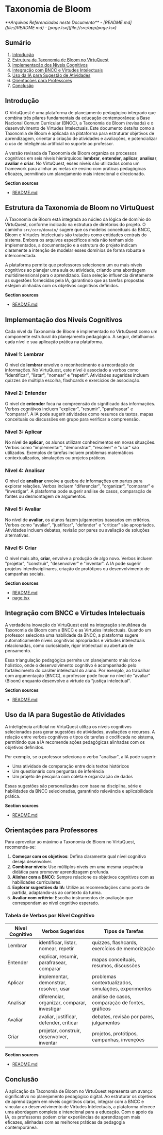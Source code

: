 # Taxonomia de Bloom

<cite>
**Arquivos Referenciados neste Documento**   
- [README.md](file://README.md)
- [page.tsx](file://src/app/page.tsx)
</cite>

## Sumário

1. [Introdução](#introdução)
2. [Estrutura da Taxonomia de Bloom no VirtuQuest](#estrutura-da-taxonomia-de-bloom-no-virtuquest)
3. [Implementação dos Níveis Cognitivos](#implementação-dos-níveis-cognitivos)
4. [Integração com BNCC e Virtudes Intelectuais](#integração-com-bncc-e-virtudes-intelectuais)
5. [Uso da IA para Sugestão de Atividades](#uso-da-ia-para-sugestão-de-atividades)
6. [Orientações para Professores](#orientações-para-professores)
7. [Conclusão](#conclusão)

## Introdução

O VirtuQuest é uma plataforma de planejamento pedagógico integrado que combina
três pilares fundamentais da educação contemporânea: a Base Nacional Comum
Curricular (BNCC), a Taxonomia de Bloom (revisada) e o desenvolvimento de
Virtudes Intelectuais. Este documento detalha como a Taxonomia de Bloom é
aplicada na plataforma para estruturar objetivos de aprendizagem, orientar a
criação de atividades e avaliações, e potencializar o uso de inteligência
artificial no suporte ao professor.

A versão revisada da Taxonomia de Bloom organiza os processos cognitivos em seis
níveis hierárquicos: **lembrar**, **entender**, **aplicar**, **analisar**,
**avaliar** e **criar**. No VirtuQuest, esses níveis são utilizados como um
framework para alinhar as metas de ensino com práticas pedagógicas eficazes,
permitindo um planejamento mais intencional e direcionado.

**Section sources**

- [README.md](file://README.md#L1-L20)

## Estrutura da Taxonomia de Bloom no VirtuQuest

A Taxonomia de Bloom está integrada ao núcleo da lógica de domínio do
VirtuQuest, conforme indicado na estrutura de diretórios do projeto. O caminho
`src/core/domain/` sugere que os modelos conceituais da BNCC, Bloom e Virtudes
Intelectuais são tratados como entidades centrais do sistema. Embora os arquivos
específicos ainda não tenham sido implementados, a documentação e a estrutura do
projeto indicam claramente a intenção de modelar esses domínios de forma robusta
e interconectada.

A plataforma permite que professores selecionem um ou mais níveis cognitivos ao
planejar uma aula ou atividade, criando uma abordagem multidimensional para o
aprendizado. Essa seleção influencia diretamente as sugestões fornecidas pela
IA, garantindo que as tarefas propostas estejam alinhadas com os objetivos
cognitivos definidos.

**Section sources**

- [README.md](file://README.md#L160-L170)

## Implementação dos Níveis Cognitivos

Cada nível da Taxonomia de Bloom é implementado no VirtuQuest como um componente
estrutural do planejamento pedagógico. A seguir, detalhamos cada nível e sua
aplicação prática na plataforma.

### Nível 1: Lembrar

O nível de **lembrar** envolve o reconhecimento e a recordação de informações.
No VirtuQuest, este nível é associado a verbos como "identificar", "listar",
"nomear" e "repetir". Atividades sugeridas incluem quizzes de múltipla escolha,
flashcards e exercícios de associação.

### Nível 2: Entender

O nível de **entender** foca na compreensão do significado das informações.
Verbos cognitivos incluem "explicar", "resumir", "parafrasear" e "comparar". A
IA pode sugerir atividades como resumos de textos, mapas conceituais ou
discussões em grupo para verificar a compreensão.

### Nível 3: Aplicar

No nível de **aplicar**, os alunos utilizam conhecimentos em novas situações.
Verbos como "implementar", "demonstrar", "resolver" e "usar" são utilizados.
Exemplos de tarefas incluem problemas matemáticos contextualizados, simulações
ou projetos práticos.

### Nível 4: Analisar

O nível de **analisar** envolve a quebra de informações em partes para explorar
relações. Verbos incluem "diferenciar", "organizar", "comparar" e "investigar".
A plataforma pode sugerir análise de casos, comparação de fontes ou desmontagem
de argumentos.

### Nível 5: Avaliar

No nível de **avaliar**, os alunos fazem julgamentos baseados em critérios.
Verbos como "avaliar", "justificar", "defender" e "criticar" são apropriados.
Atividades incluem debates, revisão por pares ou avaliação de soluções
alternativas.

### Nível 6: Criar

O nível mais alto, **criar**, envolve a produção de algo novo. Verbos incluem
"projetar", "construir", "desenvolver" e "inventar". A IA pode sugerir projetos
interdisciplinares, criação de protótipos ou desenvolvimento de campanhas
sociais.

**Section sources**

- [README.md](file://README.md#L1-L277)
- [page.tsx](file://src/app/page.tsx#L28-L30)

## Integração com BNCC e Virtudes Intelectuais

A verdadeira inovação do VirtuQuest está na integração simultânea da Taxonomia
de Bloom com a BNCC e as Virtudes Intelectuais. Quando um professor seleciona
uma habilidade da BNCC, a plataforma sugere automaticamente níveis cognitivos
apropriados e virtudes intelectuais relacionadas, como curiosidade, rigor
intelectual ou abertura de pensamento.

Essa triangulação pedagógica permite um planejamento mais rico e holístico, onde
o desenvolvimento cognitivo é acompanhado pelo fortalecimento do caráter
intelectual do aluno. Por exemplo, ao trabalhar com argumentação (BNCC), o
professor pode focar no nível de "avaliar" (Bloom) enquanto desenvolve a virtude
da "justiça intelectual".

**Section sources**

- [README.md](file://README.md#L1-L20)

## Uso da IA para Sugestão de Atividades

A inteligência artificial no VirtuQuest utiliza os níveis cognitivos
selecionados para gerar sugestões de atividades, avaliações e recursos. A
relação entre verbos cognitivos e tipos de tarefas é codificada no sistema,
permitindo que a IA recomende ações pedagógicas alinhadas com os objetivos
definidos.

Por exemplo, se o professor seleciona o verbo "analisar", a IA pode sugerir:

- Uma atividade de comparação entre dois textos históricos
- Um questionário com perguntas de inferência
- Um projeto de pesquisa com coleta e organização de dados

Essas sugestões são personalizadas com base na disciplina, série e habilidades
da BNCC selecionadas, garantindo relevância e aplicabilidade prática.

**Section sources**

- [README.md](file://README.md#L1-L277)

## Orientações para Professores

Para aproveitar ao máximo a Taxonomia de Bloom no VirtuQuest, recomenda-se:

1. **Começar com os objetivos**: Defina claramente qual nível cognitivo deseja
   desenvolver.
2. **Combinar níveis**: Use múltiplos níveis em uma mesma sequência didática
   para promover aprendizagem profunda.
3. **Alinhar com a BNCC**: Sempre relacione os objetivos cognitivos com as
   habilidades curriculares.
4. **Explorar sugestões da IA**: Utilize as recomendações como ponto de partida,
   adaptando-as ao contexto da turma.
5. **Avaliar com critério**: Escolha instrumentos de avaliação que correspondam
   ao nível cognitivo esperado.

### Tabela de Verbos por Nível Cognitivo

| Nível Cognitivo | Verbos Sugeridos                             | Tipos de Tarefas                                     |
| --------------- | -------------------------------------------- | ---------------------------------------------------- |
| Lembrar         | identificar, listar, nomear, repetir         | quizzes, flashcards, exercícios de memorização       |
| Entender        | explicar, resumir, parafrasear, comparar     | mapas conceituais, resumos, discussões               |
| Aplicar         | implementar, demonstrar, resolver, usar      | problemas contextualizados, simulações, experimentos |
| Analisar        | diferenciar, organizar, comparar, investigar | análise de casos, comparação de fontes, gráficos     |
| Avaliar         | avaliar, justificar, defender, criticar      | debates, revisão por pares, julgamentos              |
| Criar           | projetar, construir, desenvolver, inventar   | projetos, protótipos, campanhas, invenções           |

**Section sources**

- [README.md](file://README.md#L1-L277)

## Conclusão

A aplicação da Taxonomia de Bloom no VirtuQuest representa um avanço
significativo no planejamento pedagógico digital. Ao estruturar os objetivos de
aprendizagem em níveis cognitivos claros, integrar com a BNCC e vincular ao
desenvolvimento de Virtudes Intelectuais, a plataforma oferece uma abordagem
completa e intencional para a educação. Com o apoio da IA, os professores podem
criar experiências de aprendizagem mais eficazes, alinhadas com as melhores
práticas da pedagogia contemporânea.
